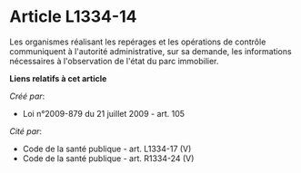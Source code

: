 # Article L1334-14

Les organismes réalisant les repérages et les opérations de contrôle communiquent à l'autorité administrative, sur sa
demande, les informations nécessaires à l'observation de l'état du parc immobilier.

**Liens relatifs à cet article**

_Créé par_:

  - Loi n°2009-879 du 21 juillet 2009 - art. 105

_Cité par_:

  - Code de la santé publique - art. L1334-17 (V)
  - Code de la santé publique - art. R1334-24 (V)

